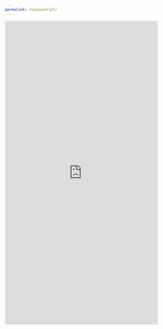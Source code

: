 ```yaml
---
permalink: /nieuwsbrief/
---
```


<iframe src="https://eepurl.com/gr8gW1" frameborder="0" height="1000" width="100%"> </iframe>
